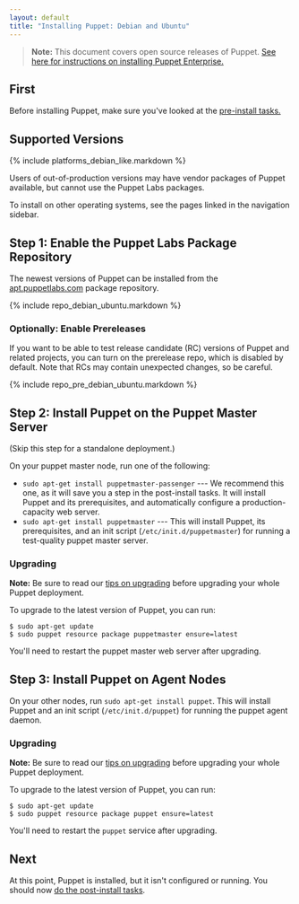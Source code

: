 ```yaml
---
layout: default
title: "Installing Puppet: Debian and Ubuntu"
---
```


[peinstall]: /pe/latest/install_basic.html
[puppet enterprise]: /pe/latest/

> **Note:** This document covers open source releases of Puppet. [See here for instructions on installing Puppet Enterprise.][peinstall]

First
-----

Before installing Puppet, make sure you've looked at the [pre-install tasks.](./pre_install.html)

Supported Versions
-----

{% include platforms_debian_like.markdown %}

Users of out-of-production versions may have vendor packages of Puppet available, but cannot use the Puppet Labs packages.

To install on other operating systems, see the pages linked in the navigation sidebar.

Step 1: Enable the Puppet Labs Package Repository
-----

The newest versions of Puppet can be installed from the [apt.puppetlabs.com](http://apt.puppetlabs.com) package repository.

{% include repo_debian_ubuntu.markdown %}

### Optionally: Enable Prereleases

If you want to be able to test release candidate (RC) versions of Puppet and related projects, you can turn on the prerelease repo, which is disabled by default. Note that RCs may contain unexpected changes, so be careful.

{% include repo_pre_debian_ubuntu.markdown %}

Step 2: Install Puppet on the Puppet Master Server
-----

(Skip this step for a standalone deployment.)

On your puppet master node, run one of the following:

* `sudo apt-get install puppetmaster-passenger` --- We recommend this one, as it will save you a step in the post-install tasks. It will install Puppet and its prerequisites, and automatically configure a production-capacity web server.
* `sudo apt-get install puppetmaster` --- This will install Puppet, its prerequisites, and an init script (`/etc/init.d/puppetmaster`) for running a test-quality puppet master server.

### Upgrading

**Note:** Be sure to read our [tips on upgrading](./upgrading.html) before upgrading your whole Puppet deployment.

To upgrade to the latest version of Puppet, you can run:

    $ sudo apt-get update
    $ sudo puppet resource package puppetmaster ensure=latest

You'll need to restart the puppet master web server after upgrading.

Step 3: Install Puppet on Agent Nodes
-----

On your other nodes, run `sudo apt-get install puppet`. This will install Puppet and an init script (`/etc/init.d/puppet`) for running the puppet agent daemon.

### Upgrading

**Note:** Be sure to read our [tips on upgrading](./upgrading.html) before upgrading your whole Puppet deployment.

To upgrade to the latest version of Puppet, you can run:

    $ sudo apt-get update
    $ sudo puppet resource package puppet ensure=latest

You'll need to restart the `puppet` service after upgrading.

Next
----

At this point, Puppet is installed, but it isn't configured or running. You should now [do the post-install tasks](./post_install.html).
